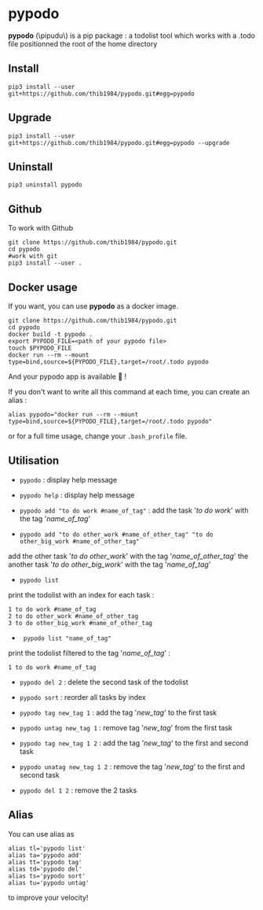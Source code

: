 # pypodo

**pypodo** (\pipudu\\) is a pip package : a todolist tool which works with a .todo file positionned the root of the home directory

## Install

```
pip3 install --user git+https://github.com/thib1984/pypodo.git#egg=pypodo
```

## Upgrade

```
pip3 install --user git+https://github.com/thib1984/pypodo.git#egg=pypodo --upgrade
```

## Uninstall

```
pip3 uninstall pypodo
```

## Github

To work with Github
```
git clone https://github.com/thib1984/pypodo.git
cd pypodo
#work with git
pip3 install --user .
```

## Docker usage

If you want, you can use **pypodo** as a docker image.

```
git clone https://github.com/thib1984/pypodo.git
cd pypodo
docker build -t pypodo .
export PYPODO_FILE=<path of your pypodo file>
touch $PYPODO_FILE
docker run --rm --mount type=bind,source=${PYPODO_FILE},target=/root/.todo pypodo
```
And your pypodo app is available 🤘 ! 

If you don't want to write all this command at each time, you can create an alias : 
```
alias pypodo="docker run --rm --mount type=bind,source=${PYPODO_FILE},target=/root/.todo pypodo"
```

or for a full time usage, change your ```.bash_profile``` file.

## Utilisation

- ``pypodo`` : display help message

- ``pypodo help`` : display help message

- ``pypodo add "to do work #name_of_tag"`` : add the task '_to do work_' with the tag '_name_of_tag_'

- ``pypodo add "to do other_work #name_of_other_tag" "to do other_big_work #name_of_other_tag"``

add the other task '_to do other_work_' with the tag '_name_of_other_tag_' the another task '_to do other_big_work_' with the tag '_name_of_tag_'

- ``pypodo list`` 

print the todolist with an index for each task :

```
1 to do work #name_of_tag
2 to do other_work #name_of_other_tag
3 to do other_big_work #name_of_other_tag
```


- `` pypodo list "name_of_tag"``

print the todolist filtered to the tag '_name_of_tag_' :

```
1 to do work #name_of_tag
```

- ``pypodo del 2``  : delete the second task of the todolist

- ``pypodo sort`` :  reorder all tasks by index

- ``pypodo tag new_tag 1`` : add the tag '_new_tag_' to the first task

- ``pypodo untag new_tag 1`` : remove tag '_new_tag_' from the first task

- ``pypodo tag new_tag 1 2`` : add the tag '_new_tag_' to the first and second task

- ``pypodo unatag new_tag 1 2`` : remove the tag '_new_tag_' to the first and second task

- ``pypodo del 1 2`` : remove the 2 tasks 

## Alias

You can use alias as

```
alias tl='pypodo list'
alias ta='pypodo add'
alias tt='pypodo tag'
alias td='pypodo del'
alias ts='pypodo sort'
alias tu='pypodo untag'
```
to improve your velocity!
